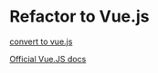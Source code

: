 # Refactor to Vue.js

[convert to vue.js](https://hackernoon.com/from-vanillajs-to-vue-js-a-refactoring-tale-846bee20ba3d)

[Official Vue.JS docs](https://vuejs.org/)
